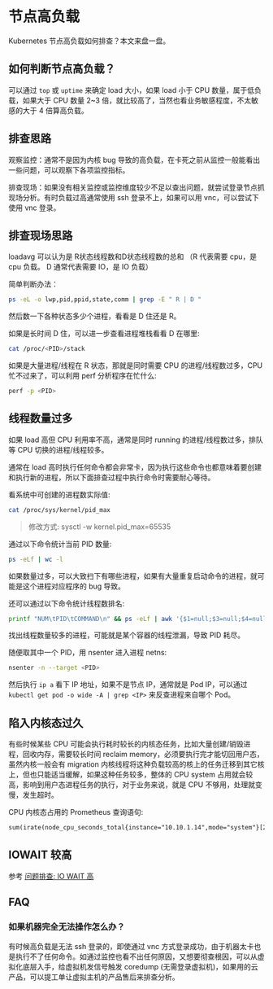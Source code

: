 # 节点高负载

Kubernetes 节点高负载如何排查？本文来盘一盘。

## 如何判断节点高负载？

可以通过 `top` 或 `uptime` 来确定 load 大小，如果 load 小于 CPU 数量，属于低负载，如果大于 CPU 数量 2~3 倍，就比较高了，当然也看业务敏感程度，不太敏感的大于 4 倍算高负载。

## 排查思路

观察监控：通常不是因为内核 bug 导致的高负载，在卡死之前从监控一般能看出一些问题，可以观察下各项监控指标。

排查现场：如果没有相关监控或监控维度较少不足以查出问题，就尝试登录节点抓现场分析。有时负载过高通常使用 ssh 登录不上，如果可以用 vnc，可以尝试下使用 vnc 登录。

## 排查现场思路

loadavg 可以认为是 R状态线程数和D状态线程数的总和 （R 代表需要 cpu，是 cpu 负载。 D 通常代表需要 IO，是 IO 负载）

简单判断办法：

```bash
ps -eL -o lwp,pid,ppid,state,comm | grep -E " R | D "
```

然后数一下各种状态多少个进程，看看是 D 住还是 R。

如果是长时间 D 住，可以进一步查看进程堆栈看看 D 在哪里:

```bash
cat /proc/<PID>/stack
```

如果是大量进程/线程在 R 状态，那就是同时需要 CPU 的进程/线程数过多，CPU 忙不过来了，可以利用 perf 分析程序在忙什么:

```bash
perf -p <PID>
```

## 线程数量过多

如果 load 高但 CPU 利用率不高，通常是同时 running 的进程/线程数过多，排队等 CPU 切换的进程/线程较多。

通常在 load 高时执行任何命令都会非常卡，因为执行这些命令也都意味着要创建和执行新的进程，所以下面排查过程中执行命令时需要耐心等待。

看系统中可创建的进程数实际值:

```bash
cat /proc/sys/kernel/pid_max
```

> 修改方式: sysctl -w  kernel.pid_max=65535

通过以下命令统计当前 PID 数量:

```bash
ps -eLf | wc -l
```

如果数量过多，可以大致扫下有哪些进程，如果有大量重复启动命令的进程，就可能是这个进程对应程序的 bug 导致。

还可以通过以下命令统计线程数排名:

```bash
printf "NUM\tPID\tCOMMAND\n" && ps -eLf | awk '{$1=null;$3=null;$4=null;$5=null;$6=null;$7=null;$8=null;$9=null;print}' | sort |uniq -c |sort -rn | head -10
```

找出线程数量较多的进程，可能就是某个容器的线程泄漏，导致 PID 耗尽。

随便取其中一个 PID，用 nsenter 进入进程 netns:

```bash
nsenter -n --target <PID>
```

然后执行 `ip a` 看下 IP 地址，如果不是节点 IP，通常就是 Pod IP，可以通过 `kubectl get pod -o wide -A | grep <IP>` 来反查进程来自哪个 Pod。

## 陷入内核态过久

有些时候某些 CPU 可能会执行耗时较长的内核态任务，比如大量创建/销毁进程，回收内存，需要较长时间 reclaim memory，必须要执行完才能切回用户态，虽然内核一般会有 migration 内核线程将这种负载较高的核上的任务迁移到其它核上，但也只能适当缓解，如果这种任务较多，整体的 CPU system 占用就会较高，影响到用户态进程任务的执行，对于业务来说，就是 CPU 不够用，处理就变慢，发生超时。

CPU 内核态占用的 Prometheus 查询语句:
```txt
sum(irate(node_cpu_seconds_total{instance="10.10.1.14",mode="system"}[2m]))
```

## IOWAIT 较高

参考 [问题排查: IO WAIT 高](https://imroc.cc/k8s/troubleshooting/iowait/)

## FAQ

### 如果机器完全无法操作怎么办？

有时候高负载是无法 ssh 登录的，即使通过 vnc 方式登录成功，由于机器太卡也是执行不了任何命令。如通过监控也看不出任何原因，又想要彻查根因，可以从虚拟化底层入手，给虚拟机发信号触发 coredump (无需登录虚拟机)，如果用的云产品，可以提工单让虚拟主机的产品售后来排查分析。

